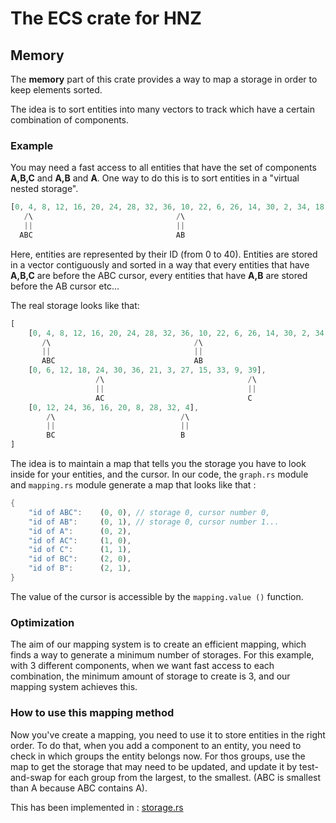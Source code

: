 # The ECS crate for HNZ

## Memory

The **memory** part of this crate provides a way to map a storage in order to keep elements
sorted.

The idea is to sort entities into many vectors to track which have a certain combination of components.

### Example
You may need a fast access to all entities that have the set of components **A,B,C** and **A,B** and **A**. One way to do this is to 
sort entities in a "virtual nested storage".

````rust
[0, 4, 8, 12, 16, 20, 24, 28, 32, 36, 10, 22, 6, 26, 14, 30, 2, 34, 18, 38]
   /\                                /\                                 /\
   ||                                ||                                 ||
  ABC                                AB                                 A
````

Here, entities are represented by their ID (from 0 to 40). Entities are stored in a vector contiguously and sorted in a way that
every entities that have **A,B,C** are before the ABC cursor, every entities that have **A,B** are stored before the AB cursor etc...

The real storage looks like that:
````rust
[
    [0, 4, 8, 12, 16, 20, 24, 28, 32, 36, 10, 22, 6, 26, 14, 30, 2, 34, 18, 38],
       /\                                /\                                 /\
       ||                                ||                                 ||
       ABC                               AB                                 A
    [0, 6, 12, 18, 24, 30, 36, 21, 3, 27, 15, 33, 9, 39],
                   /\                                /\
                   ||                                ||
                   AC                                C
    [0, 12, 24, 36, 16, 20, 8, 28, 32, 4],
        /\                            /\
        ||                            ||
        BC                            B
]
````

The idea is to maintain a map that tells you the storage you have to look inside for your entities, and the cursor. In our code, 
the `graph.rs` module and `mapping.rs` module generate a map that looks like that :

````rust
{
    "id of ABC":    (0, 0), // storage 0, cursor number 0,
    "id of AB":     (0, 1), // storage 0, cursor number 1...
    "id of A":      (0, 2),
    "id of AC":     (1, 0),
    "id of C":      (1, 1),
    "id of BC":     (2, 0),
    "id of B":      (2, 1),
}
````

The value of the cursor is accessible by the `mapping.value ()` function.

### Optimization

The aim of our mapping system is to create an efficient mapping, which finds a way to generate a minimum number of storages.
For this example, with 3 different components, when we want fast access to each combination, the minimum amount of storage to create is 3, and our mapping system achieves this.

### How to use this mapping method

Now you've create a mapping, you need to use it to store entities in the right order. To do that, when you add a component to an entity,
you need to check in which groups the entity belongs now. For thos groups, use the map to get the storage that may need to be updated,
and update it by test-and-swap for each group from the largest, to the smallest. (ABC is smallest than A because ABC contains A).

This has been implemented in : [storage.rs](..%2Fapplication%2Fstorage.rs)